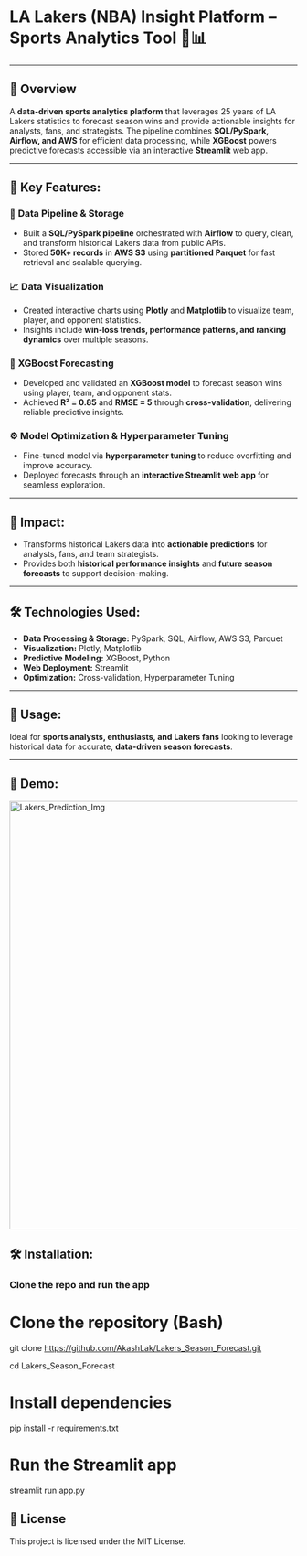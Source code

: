 # LA Lakers (NBA) Insight Platform – Sports Analytics Tool 🏀📊

---

## 🚀 **Overview**
A **data-driven sports analytics platform** that leverages 25 years of LA Lakers statistics to forecast season wins and provide actionable insights for analysts, fans, and strategists. The pipeline combines **SQL/PySpark, Airflow, and AWS** for efficient data processing, while **XGBoost** powers predictive forecasts accessible via an interactive **Streamlit** web app.

---

## 🔑 Key Features:

### 💾 **Data Pipeline & Storage**
- Built a **SQL/PySpark pipeline** orchestrated with **Airflow** to query, clean, and transform historical Lakers data from public APIs.  
- Stored **50K+ records** in **AWS S3** using **partitioned Parquet** for fast retrieval and scalable querying.

### 📈 **Data Visualization**
- Created interactive charts using **Plotly** and **Matplotlib** to visualize team, player, and opponent statistics.  
- Insights include **win-loss trends, performance patterns, and ranking dynamics** over multiple seasons.

### 🔮 **XGBoost Forecasting**
- Developed and validated an **XGBoost model** to forecast season wins using player, team, and opponent stats.  
- Achieved **R² = 0.85** and **RMSE = 5** through **cross-validation**, delivering reliable predictive insights.

### ⚙️ **Model Optimization & Hyperparameter Tuning**
- Fine-tuned model via **hyperparameter tuning** to reduce overfitting and improve accuracy.  
- Deployed forecasts through an **interactive Streamlit web app** for seamless exploration.

---

## 🎯 **Impact:**
- Transforms historical Lakers data into **actionable predictions** for analysts, fans, and team strategists.  
- Provides both **historical performance insights** and **future season forecasts** to support decision-making.

---

## 🛠️ **Technologies Used:**
- **Data Processing & Storage:** PySpark, SQL, Airflow, AWS S3, Parquet  
- **Visualization:** Plotly, Matplotlib  
- **Predictive Modeling:** XGBoost, Python  
- **Web Deployment:** Streamlit  
- **Optimization:** Cross-validation, Hyperparameter Tuning

---

## 🚀 **Usage:**
Ideal for **sports analysts, enthusiasts, and Lakers fans** looking to leverage historical data for accurate, **data-driven season forecasts**.

---

## 📸 **Demo:**
<img width="853" height="749" alt="Lakers_Prediction_Img" src="https://github.com/user-attachments/assets/8c0fd81b-bda9-46ae-89c9-38401470c77a" />

## 🛠️ **Installation:**

### Clone the repo and run the app
# Clone the repository (Bash)
git clone https://github.com/AkashLak/Lakers_Season_Forecast.git

cd Lakers_Season_Forecast

# Install dependencies
pip install -r requirements.txt

# Run the Streamlit app
streamlit run app.py

## 📜 License
This project is licensed under the MIT License.









